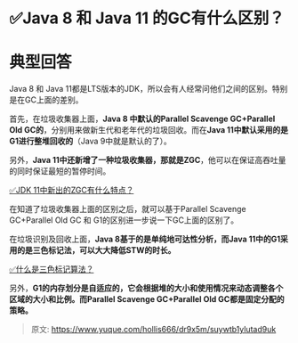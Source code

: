 # ✅Java 8 和 Java 11 的GC有什么区别？


# 典型回答

Java 8 和 Java 11都是LTS版本的JDK，所以会有人经常问他们之间的区别。特别是在GC上面的差别。

首先，在垃圾收集器上面，**Java 8 中默认的Parallel Scavenge GC+Parallel Old GC的**，分别用来做新生代和老年代的垃圾回收。而在**Java 11中默认采用的是G1进行整堆回收的**（Java 9中就是默认的了）。

另外，**Java 11中还新增了一种垃圾收集器，那就是ZGC**，他可以在保证高吞吐量的同时保证最短的暂停时间。

[✅JDK 11中新出的ZGC有什么特点？](https://www.yuque.com/hollis666/dr9x5m/qpu0uu6em1ompzeh?view=doc_embed)

在知道了垃圾收集器上面的区别之后，就可以基于Parallel Scavenge GC+Parallel Old GC 和 G1的区别进一步说一下GC上面的区别了。

在垃圾识别及回收上面，**Java 8基于的是单纯地可达性分析，而Java 11中的G1采用的是三色标记法，可以大大降低STW的时长。**


[✅什么是三色标记算法？](https://www.yuque.com/hollis666/dr9x5m/lva8a9gfhagbrw2g?view=doc_embed)

另外，**G1的内存划分是自适应的，它会根据堆的大小和使用情况来动态调整各个区域的大小和比例。而Parallel Scavenge GC+Parallel Old GC都是固定分配的策略。**



> 原文: <https://www.yuque.com/hollis666/dr9x5m/suywtb1ylutad9uk>